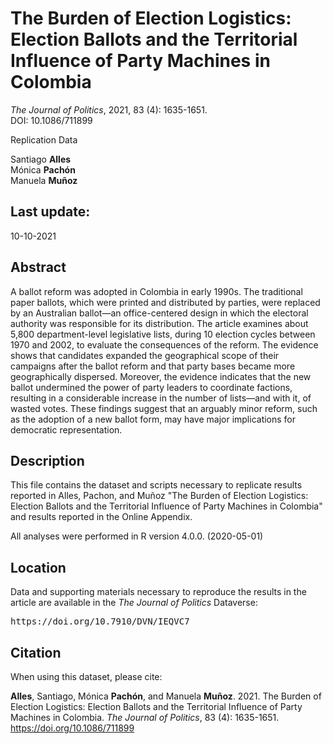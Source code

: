 The Burden of Election Logistics:</br >Election Ballots and the Territorial Influence of Party Machines in Colombia
==============================================
<i>The Journal of Politics</i>, 2021, 83 (4): 1635-1651.</br >
DOI: 10.1086/711899

Replication Data

Santiago <b>Alles</b></br >
Mónica <b>Pachón</b></br >
Manuela <b>Muñoz</b>

Last update:
------------------
10-10-2021

Abstract
-----------
A ballot reform was adopted in Colombia in early 1990s. The traditional paper ballots, which were printed and distributed by parties, were replaced by an Australian ballot—an office-centered design in which the electoral authority was responsible for its distribution. The article examines about 5,800 department-level legislative lists, during 10 election cycles between 1970 and 2002, to evaluate the consequences of the reform. The evidence shows that candidates expanded the geographical scope of their campaigns after the ballot reform and that party bases became more geographically dispersed. Moreover, the evidence indicates that the new ballot undermined the power of party leaders to coordinate factions, resulting in a considerable increase in the number of lists—and with it, of wasted votes. These findings suggest that an arguably minor reform, such as the adoption of a new ballot form, may have major implications for democratic representation.

Description
-----------
This file contains the dataset and scripts necessary to replicate results reported in Alles, Pachon, and Muñoz "The Burden of Election Logistics: Election Ballots and the Territorial Influence of Party Machines in Colombia" and results reported in the Online Appendix.

All analyses were performed in R version 4.0.0. (2020-05-01)

Location
-----------
Data and supporting materials necessary to reproduce the results in the article are available in the <i>The Journal of Politics</i> Dataverse:
<pre>https://doi.org/10.7910/DVN/IEQVC7</pre>

Citation
-------------------

When using this dataset, please cite:

<b>Alles</b>, Santiago, Mónica <b>Pachón</b>, and Manuela <b>Muñoz</b>. 2021. The Burden of Election Logistics: Election Ballots and the Territorial Influence of Party Machines in Colombia. <i>The Journal of Politics</i>, 83 (4): 1635-1651. https://doi.org/10.1086/711899
